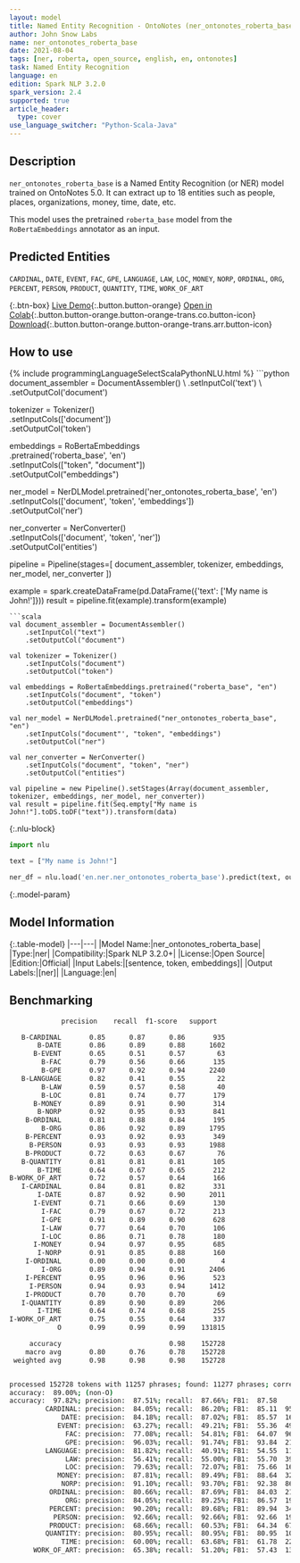 ```yaml
---
layout: model
title: Named Entity Recognition - OntoNotes (ner_ontonotes_roberta_base)
author: John Snow Labs
name: ner_ontonotes_roberta_base
date: 2021-08-04
tags: [ner, roberta, open_source, english, en, ontonotes]
task: Named Entity Recognition
language: en
edition: Spark NLP 3.2.0
spark_version: 2.4
supported: true
article_header:
  type: cover
use_language_switcher: "Python-Scala-Java"
---
```


## Description

`ner_ontonotes_roberta_base` is a Named Entity Recognition (or NER) model trained on OntoNotes 5.0. It can extract up to 18 entities such as people, places, organizations, money, time, date, etc.

This model uses the pretrained `roberta_base` model from the `RoBertaEmbeddings` annotator as an input.

## Predicted Entities

`CARDINAL`, `DATE`, `EVENT`, `FAC`, `GPE`, `LANGUAGE`, `LAW`, `LOC`, `MONEY`, `NORP`, `ORDINAL`, `ORG`, `PERCENT`, `PERSON`, `PRODUCT`, `QUANTITY`, `TIME`, `WORK_OF_ART`

{:.btn-box}
[Live Demo](https://demo.johnsnowlabs.com/public/NER_EN_18){:.button.button-orange}
[Open in Colab](https://colab.research.google.com/github/JohnSnowLabs/spark-nlp-workshop/blob/master/tutorials/streamlit_notebooks/NER_EN.ipynb){:.button.button-orange.button-orange-trans.co.button-icon}
[Download](https://s3.amazonaws.com/auxdata.johnsnowlabs.com/public/models/ner_ontonotes_roberta_base_en_3.2.0_2.4_1628078208687.zip){:.button.button-orange.button-orange-trans.arr.button-icon}

## How to use



<div class="tabs-box" markdown="1">
{% include programmingLanguageSelectScalaPythonNLU.html %}
```python
document_assembler = DocumentAssembler() \
    .setInputCol('text') \
    .setOutputCol('document')

tokenizer = Tokenizer() \
    .setInputCols(['document']) \
    .setOutputCol('token')

embeddings = RoBertaEmbeddings\
      .pretrained('roberta_base', 'en')\
      .setInputCols(["token", "document"])\
      .setOutputCol("embeddings")

ner_model = NerDLModel.pretrained('ner_ontonotes_roberta_base', 'en') \
    .setInputCols(['document', 'token', 'embeddings']) \
    .setOutputCol('ner')

ner_converter = NerConverter() \
    .setInputCols(['document', 'token', 'ner']) \
    .setOutputCol('entities')

pipeline = Pipeline(stages=[
    document_assembler, 
    tokenizer,
    embeddings,
    ner_model,
    ner_converter
])

example = spark.createDataFrame(pd.DataFrame({'text': ['My name is John!']}))
result = pipeline.fit(example).transform(example)
```
```scala
val document_assembler = DocumentAssembler() 
    .setInputCol("text") 
    .setOutputCol("document")

val tokenizer = Tokenizer() 
    .setInputCols("document") 
    .setOutputCol("token")

val embeddings = RoBertaEmbeddings.pretrained("roberta_base", "en")
    .setInputCols("document", "token") 
    .setOutputCol("embeddings")

val ner_model = NerDLModel.pretrained("ner_ontonotes_roberta_base", "en") 
    .setInputCols("document"', "token", "embeddings") 
    .setOutputCol("ner")

val ner_converter = NerConverter() 
    .setInputCols("document", "token", "ner") 
    .setOutputCol("entities")

val pipeline = new Pipeline().setStages(Array(document_assembler, tokenizer, embeddings, ner_model, ner_converter))
val result = pipeline.fit(Seq.empty["My name is John!"].toDS.toDF("text")).transform(data)
```

{:.nlu-block}
```python
import nlu

text = ["My name is John!"]

ner_df = nlu.load('en.ner.ner_ontonotes_roberta_base').predict(text, output_level='token')
```
</div>

{:.model-param}
## Model Information

{:.table-model}
|---|---|
|Model Name:|ner_ontonotes_roberta_base|
|Type:|ner|
|Compatibility:|Spark NLP 3.2.0+|
|License:|Open Source|
|Edition:|Official|
|Input Labels:|[sentence, token, embeddings]|
|Output Labels:|[ner]|
|Language:|en|

## Benchmarking

```bash
             precision    recall  f1-score   support

   B-CARDINAL       0.85      0.87      0.86       935
       B-DATE       0.86      0.89      0.88      1602
      B-EVENT       0.65      0.51      0.57        63
        B-FAC       0.79      0.56      0.66       135
        B-GPE       0.97      0.92      0.94      2240
   B-LANGUAGE       0.82      0.41      0.55        22
        B-LAW       0.59      0.57      0.58        40
        B-LOC       0.81      0.74      0.77       179
      B-MONEY       0.89      0.91      0.90       314
       B-NORP       0.92      0.95      0.93       841
    B-ORDINAL       0.81      0.88      0.84       195
        B-ORG       0.86      0.92      0.89      1795
    B-PERCENT       0.93      0.92      0.93       349
     B-PERSON       0.93      0.93      0.93      1988
    B-PRODUCT       0.72      0.63      0.67        76
   B-QUANTITY       0.81      0.81      0.81       105
       B-TIME       0.64      0.67      0.65       212
B-WORK_OF_ART       0.72      0.57      0.64       166
   I-CARDINAL       0.84      0.81      0.82       331
       I-DATE       0.87      0.92      0.90      2011
      I-EVENT       0.71      0.66      0.69       130
        I-FAC       0.79      0.67      0.72       213
        I-GPE       0.91      0.89      0.90       628
        I-LAW       0.77      0.64      0.70       106
        I-LOC       0.86      0.71      0.78       180
      I-MONEY       0.94      0.97      0.95       685
       I-NORP       0.91      0.85      0.88       160
    I-ORDINAL       0.00      0.00      0.00         4
        I-ORG       0.89      0.94      0.91      2406
    I-PERCENT       0.95      0.96      0.96       523
     I-PERSON       0.94      0.93      0.94      1412
    I-PRODUCT       0.70      0.70      0.70        69
   I-QUANTITY       0.89      0.90      0.89       206
       I-TIME       0.64      0.74      0.68       255
I-WORK_OF_ART       0.75      0.55      0.64       337
            O       0.99      0.99      0.99    131815

     accuracy                           0.98    152728
    macro avg       0.80      0.76      0.78    152728
 weighted avg       0.98      0.98      0.98    152728


processed 152728 tokens with 11257 phrases; found: 11277 phrases; correct: 9868.
accuracy:  89.00%; (non-O)
accuracy:  97.82%; precision:  87.51%; recall:  87.66%; FB1:  87.58
         CARDINAL: precision:  84.05%; recall:  86.20%; FB1:  85.11  959
             DATE: precision:  84.18%; recall:  87.02%; FB1:  85.57  1656
            EVENT: precision:  63.27%; recall:  49.21%; FB1:  55.36  49
              FAC: precision:  77.08%; recall:  54.81%; FB1:  64.07  96
              GPE: precision:  96.03%; recall:  91.74%; FB1:  93.84  2140
         LANGUAGE: precision:  81.82%; recall:  40.91%; FB1:  54.55  11
              LAW: precision:  56.41%; recall:  55.00%; FB1:  55.70  39
              LOC: precision:  79.63%; recall:  72.07%; FB1:  75.66  162
            MONEY: precision:  87.81%; recall:  89.49%; FB1:  88.64  320
             NORP: precision:  91.10%; recall:  93.70%; FB1:  92.38  865
          ORDINAL: precision:  80.66%; recall:  87.69%; FB1:  84.03  212
              ORG: precision:  84.05%; recall:  89.25%; FB1:  86.57  1906
          PERCENT: precision:  90.20%; recall:  89.68%; FB1:  89.94  347
           PERSON: precision:  92.66%; recall:  92.66%; FB1:  92.66  1988
          PRODUCT: precision:  68.66%; recall:  60.53%; FB1:  64.34  67
         QUANTITY: precision:  80.95%; recall:  80.95%; FB1:  80.95  105
             TIME: precision:  60.00%; recall:  63.68%; FB1:  61.78  225
      WORK_OF_ART: precision:  65.38%; recall:  51.20%; FB1:  57.43  130
```